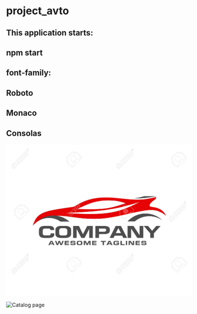 # project_avto
## This application starts:
## npm start
## font-family:
## Roboto
## Monaco
## Consolas

![Home page](https://github.com/MariySemenenko/project_avto/blob/main/src/components/img/avtolog.jpg)

![Catalog page](https://github.com/project_avto/blob/main/src/components/img/catalog.jpg)